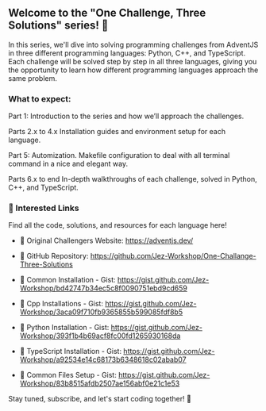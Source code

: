 ## Welcome to the "One Challenge, Three Solutions" series! 🚀

In this series, we'll dive into solving programming challenges from AdventJS in three different programming languages: Python, C++, and TypeScript. Each challenge will be solved step by step in all three languages, giving you the opportunity to learn how different programming languages approach the same problem.

### What to expect:

Part 1: Introduction to the series and how we’ll approach the challenges.

Parts 2.x to 4.x Installation guides and environment setup for each language.

Part 5: Automization. Makefile configuration to deal with all terminal command in a nice and elegant way.

Parts 6.x to end In-depth walkthroughs of each challenge, solved in Python, C++, and TypeScript.


### 🔗 Interested Links

Find all the code, solutions, and resources for each language here!

* 🔗 Original Challengers Website: https://adventjs.dev/

* 🔗 GitHub Repository: https://github.com/Jez-Workshop/One-Challange-Three-Solutions

* 🔗 Common Installation - Gist: https://gist.github.com/Jez-Workshop/bd42747b34ec5c8f0090751ebd9cd659

* 🔗 Cpp Installations - Gist: https://gist.github.com/Jez-Workshop/3aca09f710fb9365855b599085fdf8b5

* 🔗 Python Installation - Gist: https://gist.github.com/Jez-Workshop/393f1b4b69acf8fc00fd1265930168da

* 🔗 TypeScript Installation - Gist: https://gist.github.com/Jez-Workshop/a92534e14c68173b6348618c02abab07

* 🔗 Common Files Setup - Gist: https://gist.github.com/Jez-Workshop/83b8515afdb2507ae156abf0e21c1e53


Stay tuned, subscribe, and let's start coding together! 🚀
